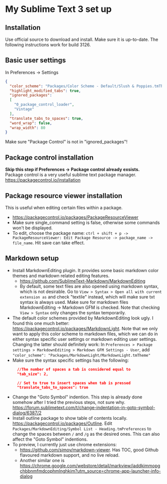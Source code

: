 # My Sublime Text 3 set up

## Installation
Use official source to download and install. Make sure it is up-to-date. The following instructions work for build 3126.

## Basic user settings
In Preferences -> Settings
```json
{
  "color_scheme": "Packages/Color Scheme - Default/Slush & Poppies.tmTheme",
  "highlight_modified_tabs": true,
  "ignored_packages":
  [
    "0_package_control_loader",
    "Vintage"
  ],
  "translate_tabs_to_spaces": true,
  "word_wrap": false,
  "wrap_width": 80
}
```
Make sure "Package Control" is not in "ignored_packages"!

## Package control installation
**Skip this step if Preferences -> Package control already exsists.**  
Package control is a very useful sublime text package manager.  
https://packagecontrol.io/installation

## Package resource viewer installation
This is useful when editing certain files within a package.
* https://packagecontrol.io/packages/PackageResourceViewer
* Make sure single_command setting is false, otherwise some commands won't be displayed.
* To edit, choose the package name: `ctrl + shift + p -> PackageResourceViewer: Edit Package Resource -> package_name -> file_name`. Hit save can take effect.


## Markdown setup
* Install MarkdownEditing plugin. It provides some basic markdown color themes and markdown related editing features.
  + https://github.com/SublimeText-Markdown/MarkdownEditing
  + By default, some text files are also opened using markdown syntax, which is not desirable. Go to `View > Syntax > Open all with current extension as` and check "textile" instead, which will make sure txt syntax is always used. Make sure for markdown files MarkdownEditing -> Markdown GFM is checked. Note that checking `View > Syntax` only changes the syntax temporarily.
* The default color schemes provided by MarkdownEditing look ugly. I found this one much better: https://packagecontrol.io/packages/MarkdownLight. Note that we only want to apply this color scheme to markdown files, which we can do in either syntax specific user settings or markdown editing user settings. Changing the latter should definitely work: In `Preferences > Package settings > MarkdownEditing > Markdown GFM Settings - User`, add `"color_scheme": "Packages/MarkdownLight/MarkdownLight.tmTheme"`
* Make sure the syntax specific settings has the following: 
  ```json
    //The number of spaces a tab is considered equal to
    "tab_size": 2,

    // Set to true to insert spaces when tab is pressed
    "translate_tabs_to_spaces": true
  ```
* Change the "Goto Symbol" indention. This step is already done somehow after I tried the previous steps, not sure why. https://forum.sublimetext.com/t/change-indentation-in-goto-symbol-dialog/6387/2 
* Install outline package to show table of contents locally. https://packagecontrol.io/packages/Outline. Edit `Packages/MarkdownEditing/Symbol List - Heading.tmPreferences` to change the spaces between `/` and `/g` as the desired ones. This can also affect the "Goto Symbol" indentions.
* To preview, I currently just use chrome extensions:
  - https://github.com/simov/markdown-viewer. Has TOC, good Github flavoured markdown support, and no live reload.
  - Another similar one is https://chrome.google.com/webstore/detail/markview/iaddkimmopgchbbnmfmdcophmlnghkim?utm_source=chrome-app-launcher-info-dialog
